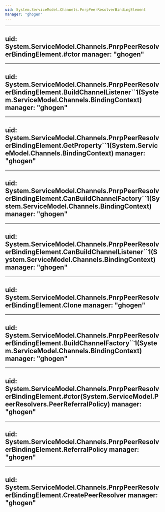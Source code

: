 ```yaml
---
uid: System.ServiceModel.Channels.PnrpPeerResolverBindingElement
manager: "ghogen"
---
```


---
uid: System.ServiceModel.Channels.PnrpPeerResolverBindingElement.#ctor
manager: "ghogen"
---

---
uid: System.ServiceModel.Channels.PnrpPeerResolverBindingElement.BuildChannelListener``1(System.ServiceModel.Channels.BindingContext)
manager: "ghogen"
---

---
uid: System.ServiceModel.Channels.PnrpPeerResolverBindingElement.GetProperty``1(System.ServiceModel.Channels.BindingContext)
manager: "ghogen"
---

---
uid: System.ServiceModel.Channels.PnrpPeerResolverBindingElement.CanBuildChannelFactory``1(System.ServiceModel.Channels.BindingContext)
manager: "ghogen"
---

---
uid: System.ServiceModel.Channels.PnrpPeerResolverBindingElement.CanBuildChannelListener``1(System.ServiceModel.Channels.BindingContext)
manager: "ghogen"
---

---
uid: System.ServiceModel.Channels.PnrpPeerResolverBindingElement.Clone
manager: "ghogen"
---

---
uid: System.ServiceModel.Channels.PnrpPeerResolverBindingElement.BuildChannelFactory``1(System.ServiceModel.Channels.BindingContext)
manager: "ghogen"
---

---
uid: System.ServiceModel.Channels.PnrpPeerResolverBindingElement.#ctor(System.ServiceModel.PeerResolvers.PeerReferralPolicy)
manager: "ghogen"
---

---
uid: System.ServiceModel.Channels.PnrpPeerResolverBindingElement.ReferralPolicy
manager: "ghogen"
---

---
uid: System.ServiceModel.Channels.PnrpPeerResolverBindingElement.CreatePeerResolver
manager: "ghogen"
---
